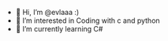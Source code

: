 - 👋 Hi, I’m @evlaaa :)
- 👀 I’m interested in Coding with c and python
- 🌱 I’m currently learning C#
  

<!---
evlaaa/evlaaa is a ✨ special ✨ repository because its `README.md` (this file) appears on your GitHub profile.
You can click the Preview link to take a look at your changes.
--->
